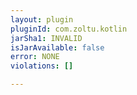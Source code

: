 ```yaml
---
layout: plugin
pluginId: com.zoltu.kotlin
jarSha1: INVALID
isJarAvailable: false
error: NONE
violations: []

---
```

